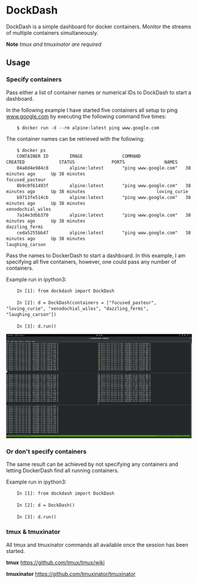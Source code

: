 # DockDash

DockDash is a simple dashboard for docker containers.  Monitor the streams of 
multiple containers simultaneously.

**Note** *tmux and tmuxinator are required*


## Usage

### Specify containers

Pass either a list of container names or numerical IDs to DockDash to start 
a dashboard.

In the following example I have started five containers all setup to 
ping www.google.com by executing the following command five times:

```
    $ docker run -d --rm alpine:latest ping www.google.com

```

The container names can be retrieved with the following:

```
    $ docker ps
    CONTAINER ID        IMAGE               COMMAND                 CREATED             STATUS              PORTS               NAMES
    04a8d4e984c8        alpine:latest       "ping www.google.com"   38 minutes ago      Up 38 minutes                           focused_pasteur
    8b9c0f61493f        alpine:latest       "ping www.google.com"   38 minutes ago      Up 38 minutes                           loving_curie
    b9713fe514cb        alpine:latest       "ping www.google.com"   38 minutes ago      Up 38 minutes                           xenodochial_wiles
    7a14e3dbb370        alpine:latest       "ping www.google.com"   38 minutes ago      Up 38 minutes                           dazzling_fermi
    ceda5255bb47        alpine:latest       "ping www.google.com"   38 minutes ago      Up 38 minutes                           laughing_carson

```

Pass the names to DockerDash to start a dashboard.  In this example, I am 
specifying all five containers, however, one could pass any number of 
containers.

Example run in ipython3:

```
    In [1]: from dockdash import DockDash

    In [2]: d = DockDash(containers = ["focused_pasteur", "loving_curie", "xenodochial_wiles", "dazzling_fermi", "laughing_carson"])

    In [3]: d.run()

```

![DockDash_screenshot](images/dockdash_screenshot.png)

### Or don't specify containers

The same result can be achieved by not specifying any containers and letting 
DockerDash find all running containers.

Example run in ipython3:

```
    In [1]: from dockdash import DockDash

    In [2]: d = DockDash()

    In [3]: d.run()

```

### tmux & tmuxinator

All tmux and tmuxinator commands all available once the session has been 
started.

**tmux**
https://github.com/tmux/tmux/wiki

**tmuxinator**
https://github.com/tmuxinator/tmuxinator

